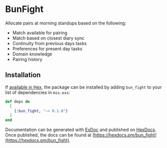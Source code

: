 # BunFight
Allocate pairs at morning standups based on the following:

* Match available for pairing
* Match based on closest diary sync
* Continuity from previous days tasks
* Preferences for present day tasks
* Domain knowledge
* Pairing history

## Installation

If [available in Hex](https://hex.pm/docs/publish), the package can be installed
by adding `bun_fight` to your list of dependencies in `mix.exs`:

```elixir
def deps do
  [
    {:bun_fight, "~> 0.1.0"}
  ]
end
```

Documentation can be generated with [ExDoc](https://github.com/elixir-lang/ex_doc)
and published on [HexDocs](https://hexdocs.pm). Once published, the docs can
be found at [https://hexdocs.pm/bun_fight](https://hexdocs.pm/bun_fight).

